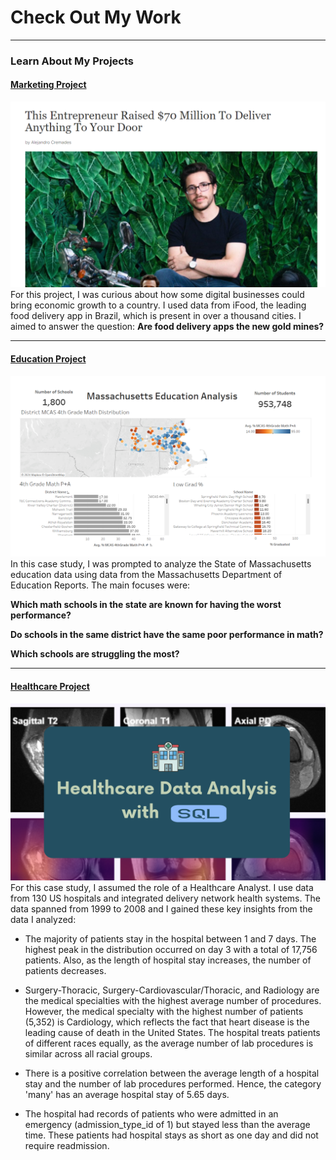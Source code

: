 # Check Out My Work

---

### Learn About My Projects

#### [Marketing Project](https://www.linkedin.com/pulse/delivery-food-apps-new-gold-mines-mariangel-reyes--hdkye/?trackingId=1yYMLQnISEeRqKtqXroYEw%3D%3D)
[<img src="images/delivery_project.png?raw=true"/>](https://www.linkedin.com/pulse/delivery-food-apps-new-gold-mines-mariangel-reyes--hdkye/?trackingId=IZ17K3GtTH%2BPsYn2GiQ9qQ%3D%3D)
For this project, I was curious about how some digital businesses could bring economic growth to a country. I used data from iFood, the leading food delivery app in Brazil, which is present in over a thousand cities. I aimed to answer the question: 
**Are food delivery apps the new gold mines?**


---
#### [Education Project](https://www.loom.com/share/fa98daf23bd941e68c65c64718cef0d8?sid=de5fac8d-70ff-4bbe-8aed-40eff5c3ef63)
[<img src="images/tableau_dashboard.png?raw=true"/>](https://www.loom.com/share/fa98daf23bd941e68c65c64718cef0d8?sid=de5fac8d-70ff-4bbe-8aed-40eff5c3ef63)
In this case study, I was prompted to analyze the State of Massachusetts education data using data from the Massachusetts Department of Education Reports. The main focuses were:

**Which math schools in the state are known for having the worst performance?**

**Do schools in the same district have the same poor performance in math?**

**Which schools are struggling the most?**

---

#### [Healthcare Project](https://www.linkedin.com/pulse/empowering-healthcare-data-mariangel-reyes--s9xte/?trackingId=44mPzgeDQVCmS09R7i3b2g%3D%3D)
[<img src="images/Copia de DAA Project Thumbnails.png?raw=true"/>](https://www.linkedin.com/pulse/empowering-healthcare-data-mariangel-reyes--s9xte/?trackingId=44mPzgeDQVCmS09R7i3b2g%3D%3D)
For this case study, I assumed the role of a Healthcare Analyst. I use data from 130 US hospitals and integrated delivery network health systems. The data spanned from 1999 to 2008 and I gained these key insights from the data I analyzed:

- The majority of patients stay in the hospital between 1 and 7 days. The highest peak in the distribution occurred on day 3 with a total of 17,756 patients. Also, as the length of hospital stay increases, the number of patients decreases.

- Surgery-Thoracic, Surgery-Cardiovascular/Thoracic, and Radiology are the medical specialties with the highest average number of procedures. However, the medical specialty with the highest number of patients (5,352) is Cardiology, which reflects the fact that heart disease is the leading cause of death in the United States.
The hospital treats patients of different races equally, as the average number of lab procedures is similar across all racial groups.

- There is a positive correlation between the average length of a hospital stay and the number of lab procedures performed. Hence, the category 'many' has an average hospital stay of 5.65 days.

- The hospital had records of patients who were admitted in an emergency (admission_type_id of 1) but stayed less than the average time. These patients had hospital stays as short as one day and did not require readmission.





